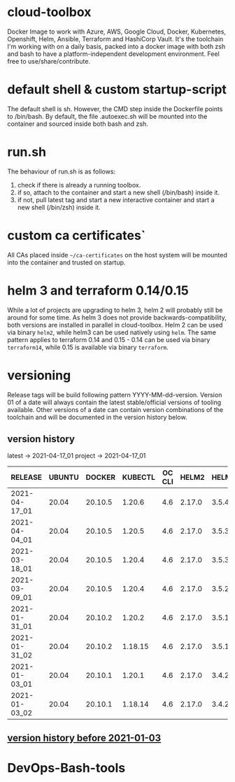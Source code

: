 # cloud-toolbox
Docker Image to work with Azure, AWS, Google Cloud, Docker, Kubernetes, Openshift, Helm, Ansible, Terraform and HashiCorp Vault.
It's the toolchain I'm working with on a daily basis, packed into a docker image with both zsh and bash to have a
platform-independent development environment.
Feel free to use/share/contribute.

# default shell & custom startup-script
The default shell is sh.
However, the CMD step inside the Dockerfile points to /bin/bash.
By default, the file .autoexec.sh will be mounted into the container and sourced inside both bash and zsh.

# run.sh
The behaviour of run.sh is as follows:
1. check if there is already a running toolbox.
1. if so, attach to the container and start a new shell (/bin/bash) inside it.
1. if not, pull latest tag and start a new interactive container and start a new shell (/bin/zsh) inside it.

# custom ca certificates`
All CAs placed inside ```~/ca-certificates``` on the host system will be mounted into the container and trusted on startup.

# helm 3 and terraform 0.14/0.15
While a lot of projects are upgrading to helm 3, helm 2 will probably still be around for some time.
As helm 3 does not provide backwards-compatibility, both versions are installed in parallel in cloud-toolbox.
Helm 2 can be used via binary `helm2`, while helm3 can be used natively using `helm`.
The same pattern applies to terraform 0.14 and 0.15 - 0.14 can be used via binary `terraform14`, while 0.15 is available via binary `terraform`.

# versioning
Release tags will be build following pattern YYYY-MM-dd-version.
Version 01 of a date will always contain the latest stable/official versions of tooling available.
Other versions of a date can contain version combinations of the toolchain and will be documented in the version history
below.

## version history
latest -> 2021-04-17_01
project -> 2021-04-17_01


| RELEASE       | UBUNTU | DOCKER   | KUBECTL  | OC CLI | HELM2    | HELM   | TERRAFORM | AWS CLI  | AZ CLI | GCLOUD SDK | ANSIBLE | JINJA2 | OPENSSH | CRICTL | VAULT | VELERO | SENTINEL |
|---------------|--------|----------|----------|--------|----------|--------|-----------|----------|--------|------------|---------|--------|---------|--------|-------|--------|----------|
| 2021-04-17_01 | 20.04  | 20.10.5  | 1.20.6   | 4.6    | 2.17.0   | 3.5.4  | 0.15.0    | 1.19.53  | 2.22.0 | 336.0.0    | 3.2.0   | 2.11.3 | 8.5p1   | 1.21.0 | 1.7.0 | 1.6.0  |  0.18.0  |
| 2021-04-04_01 | 20.04  | 20.10.5  | 1.20.5   | 4.6    | 2.17.0   | 3.5.3  | 0.14.9    | 1.19.44  | 2.21.0 | 334.0.0    | 3.2.0   | 2.11.3 | 8.5p1   | 1.20.0 | 1.7.0 | 1.5.4  |  0.18.0  |
| 2021-03-18_01 | 20.04  | 20.10.5  | 1.20.4   | 4.6    | 2.17.0   | 3.5.3  | 0.14.7    | 1.19.30  | 2.20.0 | 332.0.0    | 3.1.0   | 2.11.3 | 8.5p1   | 1.20.0 | 1.6.3 | 1.5.3  |  0.17.4  |
| 2021-03-09_01 | 20.04  | 20.10.5  | 1.20.4   | 4.6    | 2.17.0   | 3.5.2  | 0.14.7    | 1.19.23  | 2.20.0 | 330.0.0    | 3.0.0   | 2.11.3 | 8.5p1   | 1.20.0 | 1.6.3 | 1.5.3  |    N/A   |
| 2021-01-31_01 | 20.04  | 20.10.2  | 1.20.2   | 4.6    | 2.17.0   | 3.5.1  | 0.14.5    | 1.18.223 | 2.18.0 | 325.0.0    | 2.10.6  | 2.11.2 | 8.4p1   | 1.20.0 | 1.6.2 |   N/A  |    N/A   |
| 2021-01-31_02 | 20.04  | 20.10.2  | 1.18.15  | 4.6    | 2.17.0   | 3.5.1  | 0.14.5    | 1.18.223 | 2.18.0 | 325.0.0    | 2.10.6  | 2.11.2 | 8.4p1   | 1.20.0 | 1.6.2 |   N/A  |    N/A   |
| 2021-01-03_01 | 20.04  | 20.10.1  | 1.20.1   | 4.6    | 2.17.0   | 3.4.2  | 0.14.3    | 1.18.207 | 2.17.0 | 321.0.0    | 2.10.4  | 2.11.2 | 8.4p1   | 1.19.0 | 1.6.1 |   N/A  |    N/A   |
| 2021-01-03_02 | 20.04  | 20.10.1  | 1.18.14  | 4.6    | 2.17.0   | 3.4.2  | 0.14.3    | 1.18.207 | 2.17.0 | 321.0.0    | 2.10.4  | 2.11.2 | 8.4p1   | 1.19.0 | 1.6.1 |   N/A  |    N/A   |

## [ version history before 2021-01-03](https://github.com/ssmbtech/cloud-toolbox/blob/master/docs/version_history.md)
# DevOps-Bash-tools
